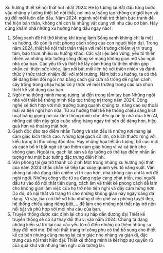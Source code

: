 Xu hướng thiết kế nội thất hot nhất 2024: Hé lộ tương lai
Bắt đầu từng bước vào những ý tưởng thiết kế nội thất, nơi mà sự sáng tạo không có giới hạn và sự đổi mới luôn dẫn đầu. Năm 2024, ngành nội thất trở thành bức tranh để thể hiện bản thân, không chỉ còn là những vật dụng với nhu cầu cơ bản. Hãy cùng khám phá những xu hướng hàng đầu ngay nào!
1.	Sống xanh để hít thở không khí trong lành
Sống xanh không chỉ là một xu hướng, đó còn là một phong cách sống của con người hiện đại. Trong năm 2024, thiết kế nội thất thân thiện với môi trường chiếm vị trí trung tâm, bao trùm nhiều xu hướng khác. Các vật liệu bền vững, yếu tố thiên nhiên và những bức tường sống động sẽ mang không gian mở vào ngôi nhà của bạn.
Các yếu tố và thiết kế lấy cảm hứng từ thiên nhiên góp phần cải thiện sức khỏe, làm nổi bật mối liên hệ với thiên nhiên và đánh thức ý thức trách nhiệm đối với môi trường. Nắm bắt xu hướng, ta có thể dễ dàng biến đổi ngôi nhà bằng cách giữ cửa sổ trống để ngắm cảnh, cây trồng trong chậu hoặc có ý thức về môi trường trong các lựa chọn thiết kế vật dụng của bạn.
2.	Ngôi nhà thông minh mang tương lai đến trong tầm tay bạn
Những ngôi nhà với thiết kế thông minh tiếp tục thống trị trong năm 2024. Công nghệ sẽ tích hợp với môi trường xung quanh chúng ta, nâng cao sự thoải mái và tiện nghi hơn nữa. Từ xu hướng thiết kế hệ thống chiếu sáng kích hoạt bằng giọng nói và kính thông minh cho đến quản lý nhà dựa trên AI, những cải tiến này giúp cuộc sống hàng ngày trở nên dễ dàng hơn, hiệu quả hơn và thoáng mát hơn.
3.	Gạch độc đáo tạo điểm nhấn
Tường và sàn đều là những nơi mang lại cảm giác kích thích cao. Những loại gạch cỡ lớn, có kích thước rộng với kiểu trang trí thủ công độc đáo. Hay những họa tiết ấn tượng, bố cục mới và cách bố trí bất ngờ sẽ tạo thêm cảm giác hùng vĩ và cá tính cho không gian. Ngoài ra, gạch lát sàn và ốp tường có thể tạo điểm nhấn ấn tượng như một bức tường đặc trưng điển hình.
4.	Văn phòng tại gia trở thành cố định
Một trong những xu hướng nội thất của năm 2024 chắc chắn sẽ tiếp tục xoay quanh yếu tố năng suất. Văn phòng tại nhà đang dần chiếm vị trí cao hơn, nhà không còn chỉ là nơi để nghỉ ngơi. Những công việc từ xa đang ngày càng phát triển, mọi người đầu tư vào đồ nội thất tiện dụng, cách âm và thiết kế phong cách để làm cho không gian làm việc của họ trở nên tiện nghi và đầy cảm hứng hơn. 
Do đó, đồ nội thất và trang trí cho những không gian này ngày càng đa dạng. Vì vậy, bạn có thể sở hữu những chiếc ghế văn phòng tuyệt đẹp, hệ thống chiếu sáng riêng biệt,… để làm cho những nội thất này trở nên nổi bật và phù hợp với mọi nhu cầu của bạn.
5.	Truyền thống được xác định lại cho sự hấp dẫn đương đại
Thiết kế truyền thống sẽ có sự thay đổi thú vị vào năm 2024. Chúng ta đang chứng kiến sự trở lại của các yếu tố cổ điển nhưng có thêm những sự thay đổi mới mẻ. Đồ nội thất trang trí công phu có thể bổ sung cho thiết kế cơ bản nhưng cũng mang lại cảm giác nhẹ nhàng và giản dị, đặc trưng của nội thất hiện đại. Thiết kế thông minh là kết hợp sự quyến rũ của quá khứ với những tiện nghi của tương lai.
